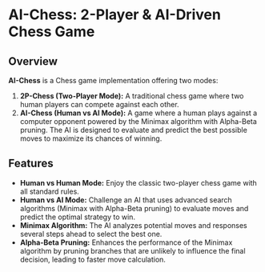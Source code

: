 # AI-Chess: 2-Player & AI-Driven Chess Game

## Overview

**AI-Chess** is a Chess game implementation offering two modes:

1. **2P-Chess (Two-Player Mode):** A traditional chess game where two human players can compete against each other.
2. **AI-Chess (Human vs AI Mode):** A game where a human plays against a computer opponent powered by the Minimax algorithm with Alpha-Beta pruning. The AI is designed to evaluate and predict the best possible moves to maximize its chances of winning.

## Features

- **Human vs Human Mode:** Enjoy the classic two-player chess game with all standard rules.
- **Human vs AI Mode:** Challenge an AI that uses advanced search algorithms (Minimax with Alpha-Beta pruning) to evaluate moves and predict the optimal strategy to win.
- **Minimax Algorithm:** The AI analyzes potential moves and responses several steps ahead to select the best one.
- **Alpha-Beta Pruning:** Enhances the performance of the Minimax algorithm by pruning branches that are unlikely to influence the final decision, leading to faster move calculation.
